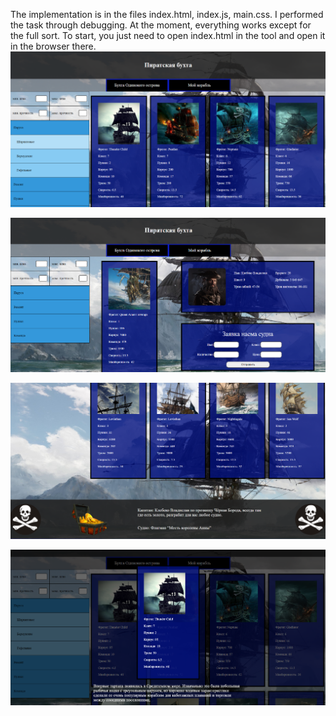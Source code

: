 The implementation is in the files index.html, index.js, main.css. I performed the task through debugging. At the moment, everything works except for the full sort.
To start, you just need to open index.html in the tool and open it in the browser there.
![alt text](first.png)

![alt text](second.png)

![alt text](third.png)

![alt text](fourth.png)
